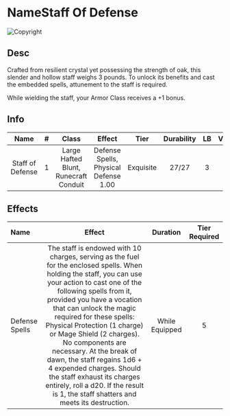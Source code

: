 # NameStaff Of Defense

![Copyright]()

## Desc

Crafted from resilient crystal yet possessing the strength of oak, this slender and hollow staff weighs 3 pounds. To unlock its benefits and cast the embedded spells, attunement to the staff is required.

While wielding the staff, your Armor Class receives a +1 bonus.

## Info

|       Name       | # |                 Class                 |                Effect                |   Tier   | Durability | LB | Value |
| :--------------: | :-: | :-----------------------------------: | :-----------------------------------: | :-------: | :--------: | :-: | :---: |
| Staff of Defense | 1 | Large Hafted Blunt, Runecraft Conduit | Defense Spells, Physical Defense 1.00 | Exquisite |   27/27   | 3 |   ?   |

## Effects

| Name           |                                                                                                                                                                                                                                                                          Effect                                                                                                                                                                                                                                                                          |    Duration    | Tier Required |
| :------------- | :------------------------------------------------------------------------------------------------------------------------------------------------------------------------------------------------------------------------------------------------------------------------------------------------------------------------------------------------------------------------------------------------------------------------------------------------------------------------------------------------------------------------------------------------------: | :------------: | :-----------: |
| Defense Spells | The staff is endowed with 10 charges, serving as the fuel for the enclosed spells. When holding the staff, you can use your action to cast one of the following spells from it, provided you have a vocation that can unlock the magic required for these spells: Physical Protection (1 charge) or Mage Shield (2 charges). No components are necessary. At the break of dawn, the staff regains 1d6 + 4 expended charges. Should the staff exhaust its charges entirely, roll a d20. If the result is 1, the staff shatters and meets its destruction. | While Equipped |       5       |
